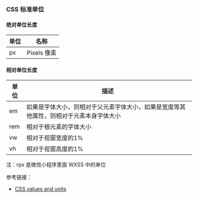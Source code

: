 ### CSS 标准单位
#### 绝对单位长度  

| 单位 | 名称 |
| --- | --- |
| px  | Pixels 像素 |

#### 相对单位长度

| 单位 | 描述 |
| --- | --- |
| em  | 如果是字体大小，则相对于父元素字体大小，如果是宽度等其他属性，则相对于元素本身字体大小 |
| rem | 相对于根元素的字体大小 |
| vw  | 相对于视窗宽度的1% |
| vh  | 相对于视窗高度的1% |

注：rpx 是微信小程序里面 WXSS 中的单位 

参考链接：  
- [CSS values and units](https://developer.mozilla.org/en-US/docs/Learn/CSS/Building_blocks/Values_and_units)